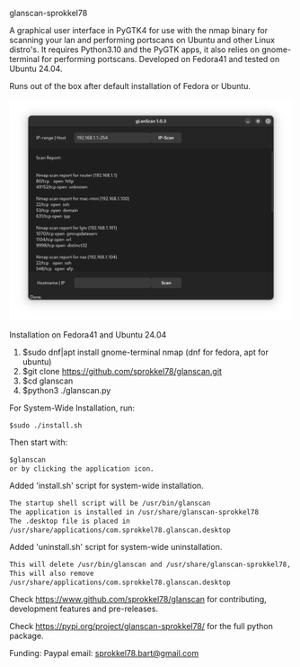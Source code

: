 glanscan-sprokkel78

A graphical user interface in PyGTK4 for use with the nmap binary for scanning your lan and performing portscans
on Ubuntu and other Linux distro's. 
It requires Python3.10 and the PyGTK apps, it also relies on gnome-terminal for performing portscans. 
Developed on Fedora41 and tested on Ubuntu 24.04.

Runs out of the	box after default installation of Fedora or Ubuntu.

![Screenshot](https://github.com/sprokkel78/glanscan/blob/develop/screenshots/glanscan-1.png)

Installation on Fedora41 and Ubuntu 24.04
1. $sudo dnf|apt install gnome-terminal nmap (dnf for fedora, apt for ubuntu)
2. $git clone https://github.com/sprokkel78/glanscan.git
3. $cd glanscan
4. $python3 ./glanscan.py

For System-Wide Installation, run:

    $sudo ./install.sh

Then start with:

    $glanscan
    or by clicking the application icon.

Added 'install.sh' script for system-wide installation.

    The startup shell script will be /usr/bin/glanscan
    The application is installed in /usr/share/glanscan-sprokkel78
    The .desktop file is placed in /usr/share/applications/com.sprokkel78.glanscan.desktop

Added 'uninstall.sh' script for system-wide uninstallation.

    This will delete /usr/bin/glanscan and /usr/share/glanscan-sprokkel78, This will also remove /usr/share/applications/com.sprokkel78.glanscan.desktop

Check https://www.github.com/sprokkel78/glanscan for contributing, development features and pre-releases.

Check https://pypi.org/project/glanscan-sprokkel78/ for the full python package.

Funding: Paypal email: sprokkel78.bart@gmail.com
